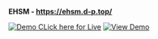 **EHSM - https://ehsm.d-p.top/**

[![Demo CLick here for Live ](https://img.shields.io/badge/Livedemo?style=for-the-badge&logo=github)](https://ehsm.d-p.top/) 
[![View Demo](https://img.shields.io/badge/View_Demo-FF0000?style=for-the-badge&logo=youtube)](https://ehsm.d-p.top/)
